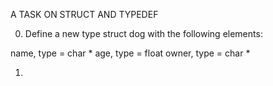 A TASK ON STRUCT AND TYPEDEF

0. Define a new type struct dog with the following elements:

name, type = char *
age, type = float
owner, type = char *

1. 
